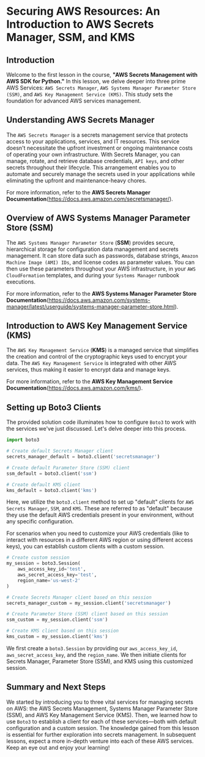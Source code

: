 # Securing AWS Resources: An Introduction to AWS Secrets Manager, SSM, and KMS

## Introduction
Welcome to the first lesson in the course, **"AWS Secrets Management with AWS SDK for Python."** In this lesson, we delve deeper into three prime AWS Services: `AWS Secrets Manager`, `AWS Systems Manager Parameter Store (SSM)`, and `AWS Key Management Service (KMS)`. This study sets the foundation for advanced AWS services management.

## Understanding AWS Secrets Manager
The `AWS Secrets Manager` is a secrets management service that protects access to your applications, services, and IT resources. This service doesn't necessitate the upfront investment or ongoing maintenance costs of operating your own infrastructure. With Secrets Manager, you can manage, rotate, and retrieve database credentials, `API keys`, and other secrets throughout their lifecycle. This arrangement enables you to automate and securely manage the secrets used in your applications while eliminating the upfront and maintenance-heavy chores.

For more information, refer to the **AWS Secrets Manager Documentation**(https://docs.aws.amazon.com/secretsmanager/).

## Overview of AWS Systems Manager Parameter Store (SSM)
The `AWS Systems Manager Parameter Store` (**SSM**) provides secure, hierarchical storage for configuration data management and secrets management. It can store data such as passwords, database strings, `Amazon Machine Image (AMI) IDs`, and license codes as parameter values. You can then use these parameters throughout your AWS infrastructure, in your `AWS CloudFormation` templates, and during your `Systems Manager` runbook executions.

For more information, refer to the **AWS Systems Manager Parameter Store Documentation**(https://docs.aws.amazon.com/systems-manager/latest/userguide/systems-manager-parameter-store.html).

## Introduction to AWS Key Management Service (KMS)
The `AWS Key Management Service` (**KMS**) is a managed service that simplifies the creation and control of the cryptographic keys used to encrypt your data. The `AWS Key Management Service` is integrated with other AWS services, thus making it easier to encrypt data and manage keys.

For more information, refer to the **AWS Key Management Service Documentation**(https://docs.aws.amazon.com/kms/).

## Setting up Boto3 Clients
The provided solution code illuminates how to configure `Boto3` to work with the services we've just discussed. Let's delve deeper into this process.

```Python
import boto3

# Create default Secrets Manager client
secrets_manager_default = boto3.client('secretsmanager')

# Create default Parameter Store (SSM) client
ssm_default = boto3.client('ssm')

# Create default KMS client
kms_default = boto3.client('kms')
```

Here, we utilize the `boto3.client` method to set up "default" clients for `AWS Secrets Manager`, `SSM`, and `KMS`. These are referred to as "default" because they use the default AWS credentials present in your environment, without any specific configuration.

For scenarios when you need to customize your AWS credentials (like to interact with resources in a different AWS region or using different access keys), you can establish custom clients with a custom session.

```Python
# Create custom session
my_session = boto3.Session(
    aws_access_key_id='test',
    aws_secret_access_key='test',
    region_name='us-west-2'
)

# Create Secrets Manager client based on this session
secrets_manager_custom = my_session.client('secretsmanager')

# Create Parameter Store (SSM) client based on this session
ssm_custom = my_session.client('ssm')

# Create KMS client based on this session
kms_custom = my_session.client('kms')
```

We first create a `boto3.Session` by providing our `aws_access_key_id`, `aws_secret_access_key`, and the `region_name`. We then initiate clients for Secrets Manager, Parameter Store (SSM), and KMS using this customized session.

## Summary and Next Steps
We started by introducing you to three vital services for managing secrets on AWS: the AWS Secrets Management, Systems Manager Parameter Store (SSM), and AWS Key Management Service (KMS). Then, we learned how to use `Boto3` to establish a client for each of these services—both with default configuration and a custom session. The knowledge gained from this lesson is essential for further exploration into secrets management. In subsequent lessons, expect a more in-depth venture into each of these AWS services. Keep an eye out and enjoy your learning!
